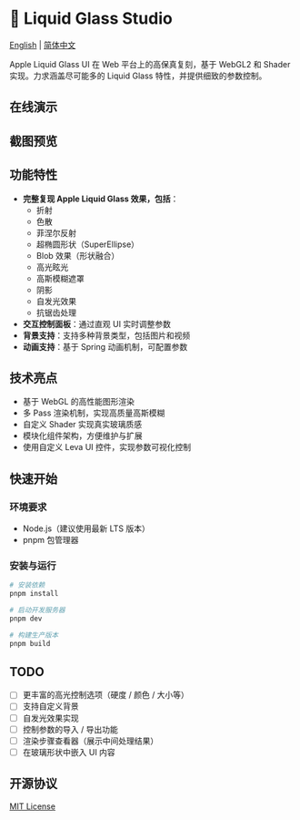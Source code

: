 # 🔮 Liquid Glass Studio

[English](README.md) | [简体中文](README-zh.md)

Apple Liquid Glass UI 在 Web 平台上的高保真复刻，基于 WebGL2 和 Shader实现。力求涵盖尽可能多的 Liquid Glass 特性，并提供细致的参数控制。

## 在线演示

## 截图预览

## 功能特性

- **完整复现 Apple Liquid Glass 效果，包括**：
  - 折射
  - 色散
  - 菲涅尔反射
  - 超椭圆形状（SuperEllipse）
  - Blob 效果（形状融合）
  - 高光眩光
  - 高斯模糊遮罩
  - 阴影
  - 自发光效果
  - 抗锯齿处理
- **交互控制面板**：通过直观 UI 实时调整参数
- **背景支持**：支持多种背景类型，包括图片和视频
- **动画支持**：基于 Spring 动画机制，可配置参数

## 技术亮点

- 基于 WebGL 的高性能图形渲染
- 多 Pass 渲染机制，实现高质量高斯模糊
- 自定义 Shader 实现真实玻璃质感
- 模块化组件架构，方便维护与扩展
- 使用自定义 Leva UI 控件，实现参数可视化控制

## 快速开始

### 环境要求

- Node.js（建议使用最新 LTS 版本）
- pnpm 包管理器

### 安装与运行

```bash
# 安装依赖
pnpm install

# 启动开发服务器
pnpm dev

# 构建生产版本
pnpm build
```

## TODO

- [ ] 更丰富的高光控制选项（硬度 / 颜色 / 大小等）
- [ ] 支持自定义背景
- [ ] 自发光效果实现
- [ ] 控制参数的导入 / 导出功能
- [ ] 渲染步骤查看器（展示中间处理结果）
- [ ] 在玻璃形状中嵌入 UI 内容

## 开源协议

[MIT License](LICENSE)

